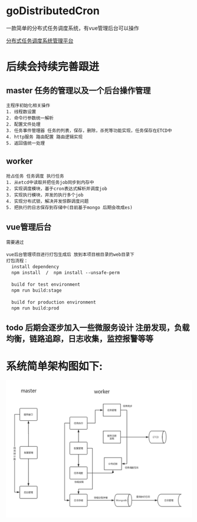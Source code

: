 # goDistributedCron
一款简单的分布式任务调度系统，有vue管理后台可以操作

[分布式任务调度系统管理平台](https://github.com/menghuan/go-distributed-cron-fronted)

# 后续会持续完善跟进
  ## master  任务的管理以及一个后台操作管理
    主程序初始化相关操作
    1. 线程数设置
    2. 命令行参数统一解析
    2. 配置文件处理
    3. 任务事件管理器 任务的列表，保存，删除，杀死等功能实现，任务保存在ETCD中
    4. http服务 路由配置 路由逻辑实现
    5. 返回值统一处理

  ## worker
    抢占任务 任务调度 执行任务
    1. 从etcd中读取并把任务job同步到内存中
    2. 实现调度模块，基于cron表达式解析并调度job
    3. 实现执行模块，并发的执行多个job
    4. 实现分布式锁，解决并发惊群调度问题
    5. 把执行的日志保存到存储中(目前基于mongo 后期会改成es)
    
  ## vue管理后台
    需要通过  
   
    vue后台管理项目进行打包生成后 放到本项目根目录的web目录下 
    打包流程：
      install dependency
      npm install  /  npm install --unsafe-perm
	
      build for test environment
      npm run build:stage

      build for production environment
      npm run build:prod
    
    
  ## todo 后期会逐步加入一些微服务设计 注册发现，负载均衡，链路追踪，日志收集，监控报警等等
	
	
# 系统简单架构图如下:
   <p align="center"><img src="https://github.com/menghuan/goDistributedCron/blob/master/docs/go_cron_arch.png" width="800px"></p>
